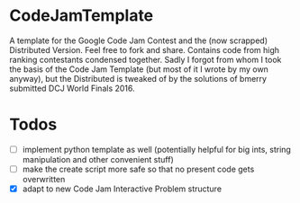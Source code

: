 # CodeJamTemplate
A template for the Google Code Jam Contest and the (now scrapped) Distributed Version. Feel free to fork and share.
Contains code from high ranking contestants condensed together. Sadly I forgot from whom I took the basis of the
Code Jam Template (but most of it I wrote by my own anyway), but the Distributed is tweaked of by the solutions of bmerry submitted DCJ World Finals 2016.

# Todos
- [ ] implement python template as well (potentially helpful for big ints, string manipulation and other convenient stuff)
- [ ] make the create script more safe so that no present code gets overwritten
- [x] adapt to new Code Jam Interactive Problem structure
